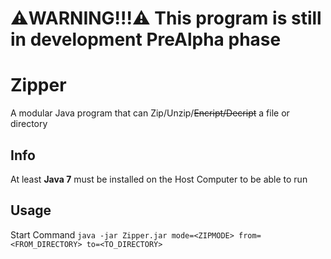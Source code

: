 # ⚠️WARNING!!!⚠️ This program is still in development **PreAlpha** phase

# Zipper
 
A modular Java program that can Zip/Unzip/~~Encript/Decript~~ a file or directory

## Info

At least **Java 7** must be installed on the Host Computer to be able to run

## Usage

Start Command `java -jar Zipper.jar mode=<ZIPMODE> from=<FROM_DIRECTORY> to=<TO_DIRECTORY>`
